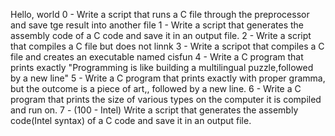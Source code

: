 Hello, world
0 - Write a script that runs a C file through the preprocessor and save tge result into another file
1 - Write a script that generates the assembly code of a C code and save it in an output file.
2 - Write a script that compiles a C file but does not linnk
3 - Write a scripot that compiles a C file and creates an executable named cisfun
4 - Write a C program that prints exactly "Programming is like building a multilingual puzzle,followed by a new line"
5 - Write a C program that prints exactly with proper gramma, but the outcome is a piece of art,, followed by a new line.
6 - Write a C program that prints the size of various types on the computer it is compiled and run on.
7 - (100 - Intel) Write a script that generates the assembly code(Intel syntax) of a C code and save it in an output file.
